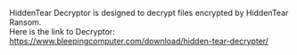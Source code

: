 HiddenTear Decryptor is designed to decrypt files encrypted by HiddenTear Ransom.\
Here is the link to Decryptor:\
https://www.bleepingcomputer.com/download/hidden-tear-decrypter/

